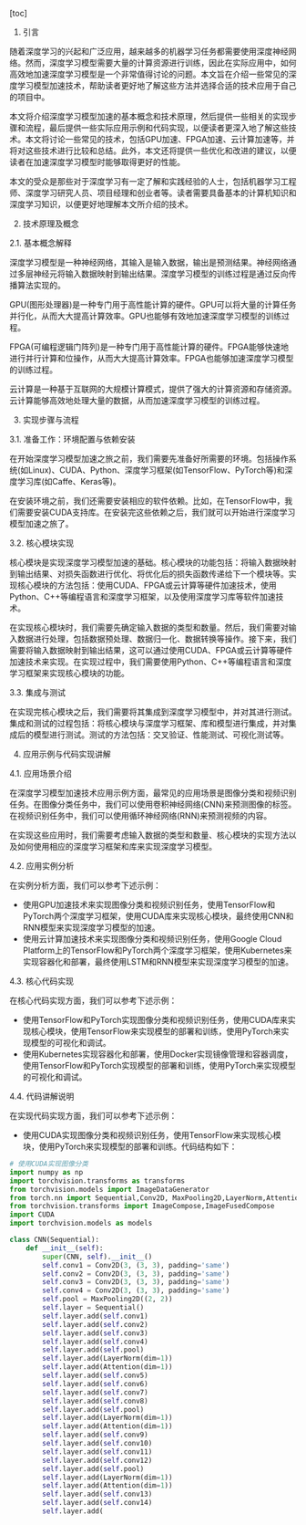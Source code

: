 
[toc]                    
                
                
1. 引言

随着深度学习的兴起和广泛应用，越来越多的机器学习任务都需要使用深度神经网络。然而，深度学习模型需要大量的计算资源进行训练，因此在实际应用中，如何高效地加速深度学习模型是一个非常值得讨论的问题。本文旨在介绍一些常见的深度学习模型加速技术，帮助读者更好地了解这些方法并选择合适的技术应用于自己的项目中。

本文将介绍深度学习模型加速的基本概念和技术原理，然后提供一些相关的实现步骤和流程，最后提供一些实际应用示例和代码实现，以便读者更深入地了解这些技术。本文将讨论一些常见的技术，包括GPU加速、FPGA加速、云计算加速等，并将对这些技术进行比较和总结。此外，本文还将提供一些优化和改进的建议，以便读者在加速深度学习模型时能够取得更好的性能。

本文的受众是那些对于深度学习有一定了解和实践经验的人士，包括机器学习工程师、深度学习研究人员、项目经理和创业者等。读者需要具备基本的计算机知识和深度学习知识，以便更好地理解本文所介绍的技术。

2. 技术原理及概念

2.1. 基本概念解释

深度学习模型是一种神经网络，其输入是输入数据，输出是预测结果。神经网络通过多层神经元将输入数据映射到输出结果。深度学习模型的训练过程是通过反向传播算法实现的。

GPU(图形处理器)是一种专门用于高性能计算的硬件。GPU可以将大量的计算任务并行化，从而大大提高计算效率。GPU也能够有效地加速深度学习模型的训练过程。

FPGA(可编程逻辑门阵列)是一种专门用于高性能计算的硬件。FPGA能够快速地进行并行计算和位操作，从而大大提高计算效率。FPGA也能够加速深度学习模型的训练过程。

云计算是一种基于互联网的大规模计算模式，提供了强大的计算资源和存储资源。云计算能够高效地处理大量的数据，从而加速深度学习模型的训练过程。

3. 实现步骤与流程

3.1. 准备工作：环境配置与依赖安装

在开始深度学习模型加速之旅之前，我们需要先准备好所需要的环境。包括操作系统(如Linux)、CUDA、Python、深度学习框架(如TensorFlow、PyTorch等)和深度学习库(如Caffe、Keras等)。

在安装环境之前，我们还需要安装相应的软件依赖。比如，在TensorFlow中，我们需要安装CUDA支持库。在安装完这些依赖之后，我们就可以开始进行深度学习模型加速之旅了。

3.2. 核心模块实现

核心模块是实现深度学习模型加速的基础。核心模块的功能包括：将输入数据映射到输出结果、对损失函数进行优化、将优化后的损失函数传递给下一个模块等。实现核心模块的方法包括：使用CUDA、FPGA或云计算等硬件加速技术，使用Python、C++等编程语言和深度学习框架，以及使用深度学习库等软件加速技术。

在实现核心模块时，我们需要先确定输入数据的类型和数量。然后，我们需要对输入数据进行处理，包括数据预处理、数据归一化、数据转换等操作。接下来，我们需要将输入数据映射到输出结果，这可以通过使用CUDA、FPGA或云计算等硬件加速技术来实现。在实现过程中，我们需要使用Python、C++等编程语言和深度学习框架来实现核心模块的功能。

3.3. 集成与测试

在实现完核心模块之后，我们需要将其集成到深度学习模型中，并对其进行测试。集成和测试的过程包括：将核心模块与深度学习框架、库和模型进行集成，并对集成后的模型进行测试。测试的方法包括：交叉验证、性能测试、可视化测试等。

4. 应用示例与代码实现讲解

4.1. 应用场景介绍

在深度学习模型加速技术应用示例方面，最常见的应用场景是图像分类和视频识别任务。在图像分类任务中，我们可以使用卷积神经网络(CNN)来预测图像的标签。在视频识别任务中，我们可以使用循环神经网络(RNN)来预测视频的内容。

在实现这些应用时，我们需要考虑输入数据的类型和数量、核心模块的实现方法以及如何使用相应的深度学习框架和库来实现深度学习模型。

4.2. 应用实例分析

在实例分析方面，我们可以参考下述示例：

- 使用GPU加速技术来实现图像分类和视频识别任务，使用TensorFlow和PyTorch两个深度学习框架，使用CUDA库来实现核心模块，最终使用CNN和RNN模型来实现深度学习模型的加速。
- 使用云计算加速技术来实现图像分类和视频识别任务，使用Google Cloud Platform上的TensorFlow和PyTorch两个深度学习框架，使用Kubernetes来实现容器化和部署，最终使用LSTM和RNN模型来实现深度学习模型的加速。

4.3. 核心代码实现

在核心代码实现方面，我们可以参考下述示例：

- 使用TensorFlow和PyTorch实现图像分类和视频识别任务，使用CUDA库来实现核心模块，使用TensorFlow来实现模型的部署和训练，使用PyTorch来实现模型的可视化和调试。
- 使用Kubernetes实现容器化和部署，使用Docker实现镜像管理和容器调度，使用TensorFlow和PyTorch实现模型的部署和训练，使用PyTorch来实现模型的可视化和调试。

4.4. 代码讲解说明

在实现代码实现方面，我们可以参考下述示例：

- 使用CUDA实现图像分类和视频识别任务，使用TensorFlow来实现核心模块，使用PyTorch来实现模型的部署和训练。代码结构如下：
```python
# 使用CUDA实现图像分类
import numpy as np
import torchvision.transforms as transforms
from torchvision.models import ImageDataGenerator
from torch.nn import Sequential,Conv2D, MaxPooling2D,LayerNorm,Attention
from torchvision.transforms import ImageCompose,ImageFusedCompose
import CUDA
import torchvision.models as models

class CNN(Sequential):
    def __init__(self):
        super(CNN, self).__init__()
        self.conv1 = Conv2D(3, (3, 3), padding='same')
        self.conv2 = Conv2D(3, (3, 3), padding='same')
        self.conv3 = Conv2D(3, (3, 3), padding='same')
        self.conv4 = Conv2D(3, (3, 3), padding='same')
        self.pool = MaxPooling2D((2, 2))
        self.layer = Sequential()
        self.layer.add(self.conv1)
        self.layer.add(self.conv2)
        self.layer.add(self.conv3)
        self.layer.add(self.conv4)
        self.layer.add(self.pool)
        self.layer.add(LayerNorm(dim=1))
        self.layer.add(Attention(dim=1))
        self.layer.add(self.conv5)
        self.layer.add(self.conv6)
        self.layer.add(self.conv7)
        self.layer.add(self.conv8)
        self.layer.add(self.pool)
        self.layer.add(LayerNorm(dim=1))
        self.layer.add(Attention(dim=1))
        self.layer.add(self.conv9)
        self.layer.add(self.conv10)
        self.layer.add(self.conv11)
        self.layer.add(self.conv12)
        self.layer.add(self.pool)
        self.layer.add(LayerNorm(dim=1))
        self.layer.add(Attention(dim=1))
        self.layer.add(self.conv13)
        self.layer.add(self.conv14)
        self.layer.add(

